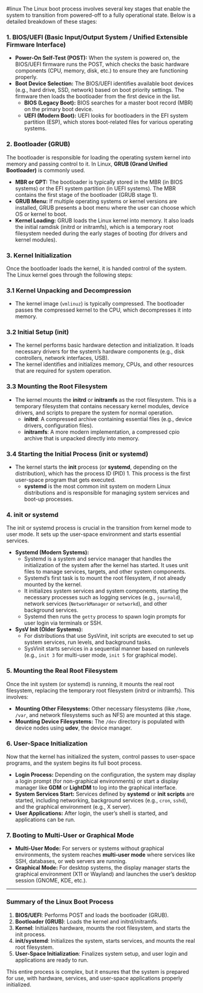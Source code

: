 #linux
The Linux boot process involves several key stages that enable the system to transition from powered-off to a fully operational state. Below is a detailed breakdown of these stages:

### **1. BIOS/UEFI (Basic Input/Output System / Unified Extensible Firmware Interface)**

- **Power-On Self-Test (POST):** When the system is powered on, the BIOS/UEFI firmware runs the POST, which checks the basic hardware components (CPU, memory, disk, etc.) to ensure they are functioning properly.
- **Boot Device Selection:** The BIOS/UEFI identifies available boot devices (e.g., hard drive, SSD, network) based on boot priority settings. The firmware then loads the bootloader from the first device in the list.
    - **BIOS (Legacy Boot):** BIOS searches for a master boot record (MBR) on the primary boot device.
    - **UEFI (Modern Boot):** UEFI looks for bootloaders in the EFI system partition (ESP), which stores boot-related files for various operating systems.

### **2. Bootloader (GRUB)**

The bootloader is responsible for loading the operating system kernel into memory and passing control to it. In Linux, **GRUB (Grand Unified Bootloader)** is commonly used.

- **MBR or GPT:** The bootloader is typically stored in the MBR (in BIOS systems) or the EFI system partition (in UEFI systems). The MBR contains the first stage of the bootloader (GRUB stage 1).
- **GRUB Menu:** If multiple operating systems or kernel versions are installed, GRUB presents a boot menu where the user can choose which OS or kernel to boot.
- **Kernel Loading:** GRUB loads the Linux kernel into memory. It also loads the initial ramdisk (initrd or initramfs), which is a temporary root filesystem needed during the early stages of booting (for drivers and kernel modules).

### **3. Kernel Initialization**

Once the bootloader loads the kernel, it is handed control of the system. The Linux kernel goes through the following steps:

### **3.1 Kernel Unpacking and Decompression**

- The kernel image (`vmlinuz`) is typically compressed. The bootloader passes the compressed kernel to the CPU, which decompresses it into memory.

### **3.2 Initial Setup (init)**

- The kernel performs basic hardware detection and initialization. It loads necessary drivers for the system’s hardware components (e.g., disk controllers, network interfaces, USB).
- The kernel identifies and initializes memory, CPUs, and other resources that are required for system operation.

### **3.3 Mounting the Root Filesystem**

- The kernel mounts the **initrd** or **initramfs** as the root filesystem. This is a temporary filesystem that contains necessary kernel modules, device drivers, and scripts to prepare the system for normal operation.
    - **initrd**: A compressed archive containing essential files (e.g., device drivers, configuration files).
    - **initramfs**: A more modern implementation, a compressed cpio archive that is unpacked directly into memory.

### **3.4 Starting the Initial Process (init or systemd)**

- The kernel starts the **init** process (or **systemd**, depending on the distribution), which has the process ID (PID) 1. This process is the first user-space program that gets executed.
    - **systemd** is the most common init system on modern Linux distributions and is responsible for managing system services and boot-up processes.

### **4. init or systemd**

The init or systemd process is crucial in the transition from kernel mode to user mode. It sets up the user-space environment and starts essential services.

- **Systemd (Modern Systems):**
    - Systemd is a system and service manager that handles the initialization of the system after the kernel has started. It uses unit files to manage services, targets, and other system components.
    - Systemd’s first task is to mount the root filesystem, if not already mounted by the kernel.
    - It initializes system services and system components, starting the necessary processes such as logging services (e.g., `journald`), network services (`NetworkManager` or `networkd`), and other background services.
    - Systemd then runs the `getty` process to spawn login prompts for user login via terminals or SSH.
- **SysV Init (Older Systems):**
    - For distributions that use SysVinit, init scripts are executed to set up system services, run levels, and background tasks.
    - SysVinit starts services in a sequential manner based on runlevels (e.g., `init 3` for multi-user mode, `init 5` for graphical mode).

### **5. Mounting the Real Root Filesystem**

Once the init system (or systemd) is running, it mounts the real root filesystem, replacing the temporary root filesystem (initrd or initramfs). This involves:

- **Mounting Other Filesystems:** Other necessary filesystems (like `/home`, `/var`, and network filesystems such as NFS) are mounted at this stage.
- **Mounting Device Filesystems:** The `/dev` directory is populated with device nodes using **udev**, the device manager.

### **6. User-Space Initialization**

Now that the kernel has initialized the system, control passes to user-space programs, and the system begins its full boot process.

- **Login Process:** Depending on the configuration, the system may display a login prompt (for non-graphical environments) or start a display manager like **GDM** or **LightDM** to log into the graphical interface.
- **System Services Start:** Services defined by **systemd** or **init scripts** are started, including networking, background services (e.g., `cron`, `sshd`), and the graphical environment (e.g., X server).
- **User Applications:** After login, the user’s shell is started, and applications can be run.

### **7. Booting to Multi-User or Graphical Mode**

- **Multi-User Mode:** For servers or systems without graphical environments, the system reaches **multi-user mode** where services like SSH, databases, or web servers are running.
- **Graphical Mode:** For desktop systems, the display manager starts the graphical environment (X11 or Wayland) and launches the user’s desktop session (GNOME, KDE, etc.).

---

### **Summary of the Linux Boot Process**

1. **BIOS/UEFI**: Performs POST and loads the bootloader (GRUB).
2. **Bootloader (GRUB)**: Loads the kernel and initrd/initramfs.
3. **Kernel**: Initializes hardware, mounts the root filesystem, and starts the init process.
4. **init/systemd**: Initializes the system, starts services, and mounts the real root filesystem.
5. **User-Space Initialization**: Finalizes system setup, and user login and applications are ready to run.

This entire process is complex, but it ensures that the system is prepared for use, with hardware, services, and user-space applications properly initialized.